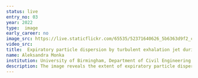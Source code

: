 ```yaml
---
status: live
entry_no: 03
year: 2022
type:  image
early_career: no
image_src: https://live.staticflickr.com/65535/52371640626_5b6363d9f2_c_d.jpg
video_src: 
title:  Expiratory particle dispersion by turbulent exhalation jet during speaking
name: Aleksandra Monka
institution: University of Birmingham, Department of Civil Engineering
description: The image reveals the extent of expiratory particle dispersion by the turbulent exhalation jet during speaking, with this high-resolution simulation run on the ARCHER2 system. A 3D overview figure of the whole room is shown in the bottom right-hand corner for spatial context. The particle’s ability to stay airborne is affected by its diameter&colon; the largest particles (red and yellow) fall out close to the speaking person, while the smaller ones (blue) are entrained into the exhalation jet and transported throughout the room. The aim of the research is to develop a numerical tool to predict accurately the spread of airborne pathogens carried by very small expiratory particles in different indoor environments. The novelty of this work lies in the ability to determine and quantify the spatiotemporal distribution of airborne pathogens and the infection risk in different indoor scenarios, considering the turbulent mixing of particles on their spread.
---
```

